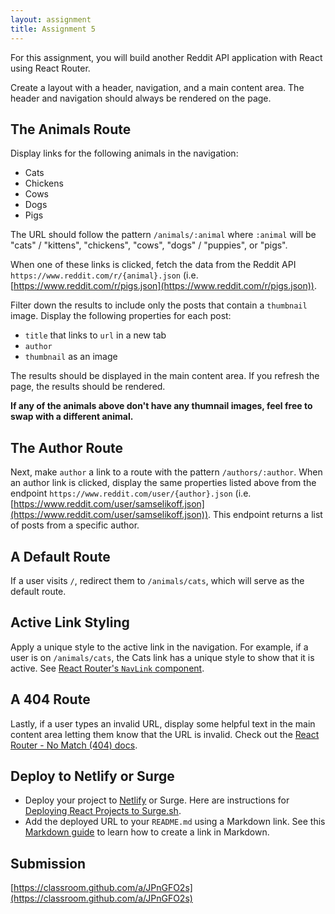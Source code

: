 ```yaml
---
layout: assignment
title: Assignment 5
---
```


For this assignment, you will build another Reddit API application with React using React Router.

Create a layout with a header, navigation, and a main content area. The header and navigation should always be rendered on the page.

## The Animals Route

Display links for the following animals in the navigation:

- Cats
- Chickens
- Cows
- Dogs
- Pigs

The URL should follow the pattern `/animals/:animal` where `:animal` will be "cats" / "kittens", "chickens", "cows", "dogs" / "puppies", or "pigs".

When one of these links is clicked, fetch the data from the Reddit API `https://www.reddit.com/r/{animal}.json` (i.e. [https://www.reddit.com/r/pigs.json](https://www.reddit.com/r/pigs.json)).

Filter down the results to include only the posts that contain a `thumbnail` image. Display the following properties for each post:

- `title` that links to `url` in a new tab
- `author`
- `thumbnail` as an image

The results should be displayed in the main content area. If you refresh the page, the results should be rendered.

**If any of the animals above don't have any thumnail images, feel free to swap with a different animal.**

## The Author Route

Next, make `author` a link to a route with the pattern `/authors/:author`. When an author link is clicked, display the same properties listed above from the endpoint `https://www.reddit.com/user/{author}.json` (i.e. [https://www.reddit.com/user/samselikoff.json](https://www.reddit.com/user/samselikoff.json)). This endpoint returns a list of posts from a specific author.

## A Default Route

If a user visits `/`, redirect them to `/animals/cats`, which will serve as the default route.

## Active Link Styling

Apply a unique style to the active link in the navigation. For example, if a user is on `/animals/cats`, the Cats link has a unique style to show that it is active. See [React Router's `NavLink` component](https://reactrouter.com/web/api/NavLink).

## A 404 Route

Lastly, if a user types an invalid URL, display some helpful text in the main content area letting them know that the URL is invalid. Check out the [React Router - No Match (404) docs](https://reactrouter.com/web/example/no-match).

## Deploy to Netlify or Surge

- Deploy your project to [Netlify](https://www.netlify.com/) or Surge. Here are instructions for [Deploying React Projects to Surge.sh](/2019/10/17/deploying-react-to-surge.html).
- Add the deployed URL to your `README.md` using a Markdown link. See this [Markdown guide](https://www.markdownguide.org/cheat-sheet/) to learn how to create a link in Markdown.

## Submission

[https://classroom.github.com/a/JPnGFO2s](https://classroom.github.com/a/JPnGFO2s)
